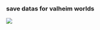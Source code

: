 ### save datas for valheim worlds
<p align="centre"> <img src="https://i.redd.it/hcbpdi52u2l61.png"> </p>
